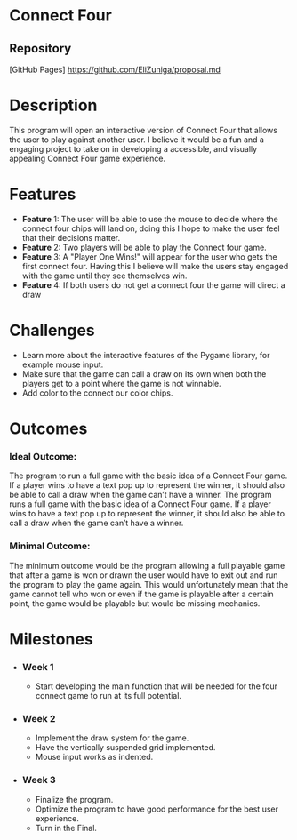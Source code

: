 # **Connect Four**

## **Repository**
[GitHub Pages] https://github.com/EliZuniga/proposal.md

# Description
This program will open an interactive version of Connect Four that allows the user to play against another user. I believe it would be a fun and a engaging project to take on in developing a accessible, and visually appealing Connect Four game experience. 

# **Features** 
* **Feature** 1: The user will be able to use the mouse to decide where the connect four chips will land on, doing this I hope to make the user feel that their decisions matter.
* **Feature** 2: Two players will be able to play the Connect four game.
* **Feature** 3: A "Player One Wins!" will appear for the user who gets the first connect four. Having this I believe will make the users stay engaged with the game until they see themselves win.
* **Feature** 4: If both users do not get a connect four the game will direct a draw

# **Challenges**
* Learn more about the interactive features of the Pygame library, for example mouse input.
* Make sure that the game can call a draw on its own when both the players get to a point where the game is not winnable.
* Add color to the connect our color chips.

# **Outcomes**
### Ideal Outcome: 
The program to run a full game with the basic idea of a Connect Four game. If a player wins to have a text pop up to represent the winner, it should also be able to call a draw when the game can’t have a winner. The program runs a full game with the basic idea of a Connect Four game. If a player wins to have a text pop up to represent the winner, it should also be able to call a draw when the game can’t have a winner.

### Minimal Outcome:
The minimum outcome would be the program allowing a full playable game that after a game is won or drawn the user would have to exit out and run the program to play the game again. This would unfortunately mean that the game cannot tell who won or even if the game is playable after a certain point, the game would be playable but would be missing mechanics.

# **Milestones**
* ### Week 1
  - Start developing the main function that will be needed for the four connect game to run at its full potential.
* ### Week 2
  - Implement the draw system for the game. 
  - Have the vertically suspended grid implemented. 
  - Mouse input works as indented.
* ### Week 3
  - Finalize the program. 
  - Optimize the program to have good performance for the best user experience. 
  - Turn in the Final.





